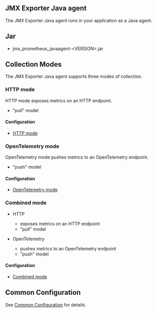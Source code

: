 JMX Exporter Java agent
---

The JMX Exporter Java agent runs in your application as a Java agent.

## Jar

- jmx_prometheus_javaagent-\<VERSION>.jar

## Collection Modes

The JMX Exporter Java agent supports three modes of collection.

### HTTP mode

HTTP mode exposes metrics on an HTTP endpoint.

- "pull" model

#### Configuration

- [HTTP mode](HTTP_MODE.md)

### OpenTelemetry mode

OpenTelemetry mode pushes metrics to an OpenTelemetry endpoint.

- "push" model

#### Configuration

- [OpenTelemetry mode](OPEN_TELEMETRY_MODE.md)

### Combined mode

- HTTP
  - exposes metrics on an HTTP endpoint
  - "pull" model


- OpenTelemetry
  - pushes metrics to an OpenTelemetry endpoint
  - "push" model

#### Configuration

- [Combined mode](COMBINED_MODE.md)

## Common Configuration

See [Common Configuration](../COMMON_CONFIGURATION.md) for details.